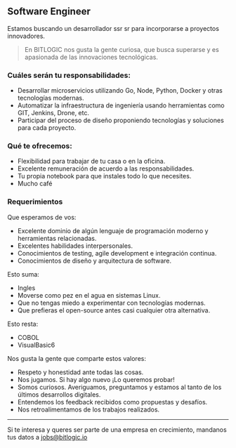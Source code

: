 ## Software Engineer
Estamos buscando un desarrollador ssr sr para incorporarse a proyectos innovadores.
> En BITLOGIC nos gusta la gente curiosa, que busca superarse y es apasionada de las innovaciones tecnológicas.
 
### Cuáles serán tu responsabilidades:
* Desarrollar microservicios utilizando Go, Node, Python, Docker y otras tecnologías modernas.
* Automatizar la infraestructura de ingeniería usando herramientas como GIT, Jenkins, Drone, etc.
* Participar del proceso de diseño proponiendo tecnologías y soluciones para cada proyecto.
 
### Qué te ofrecemos:
* Flexibilidad para trabajar de tu casa o en la oficina.
* Excelente remuneración de acuerdo a las responsabilidades.
* Tu propia notebook para que instales todo lo que necesites.
* Mucho café 

### Requerimientos
Que esperamos de vos:
* Excelente dominio de algún lenguaje de programación moderno y herramientas relacionadas.
* Excelentes habilidades interpersonales.
* Conocimientos de testing, agile development e integración continua.
* Conocimientos de diseño y arquitectura de software.
 
Esto suma:
* Ingles
* Moverse como pez en el agua en sistemas Linux.
* Que no tengas miedo a experimentar con tecnologías modernas.
* Que prefieras el open-source antes casi cualquier otra alternativa.
 
Esto resta:
* COBOL
* VisualBasic6

Nos gusta la gente que comparte estos valores:
* Respeto y honestidad ante todas las cosas.
* Nos jugamos. Si hay algo nuevo ¡Lo queremos probar!
* Somos curiosos. Averiguamos, preguntamos y estamos al tanto de los últimos desarrollos digitales.
* Entendemos los feedback recibidos como propuestas y desafíos.
* Nos retroalimentamos de los trabajos realizados.

***

Si te interesa y queres ser parte de una empresa en crecimiento, mandanos tus datos a jobs@bitlogic.io

